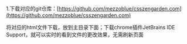1.下载对应的git仓库：[https://github.com/mezzoblue/csszengarden.com](https://github.com/mezzoblue/csszengarden.com)

将对应的html文件下载，放到主目录下面；下载chrome插件JetBrains IDE Support，就可以实时的看到文件的更改效果，无需刷新页面